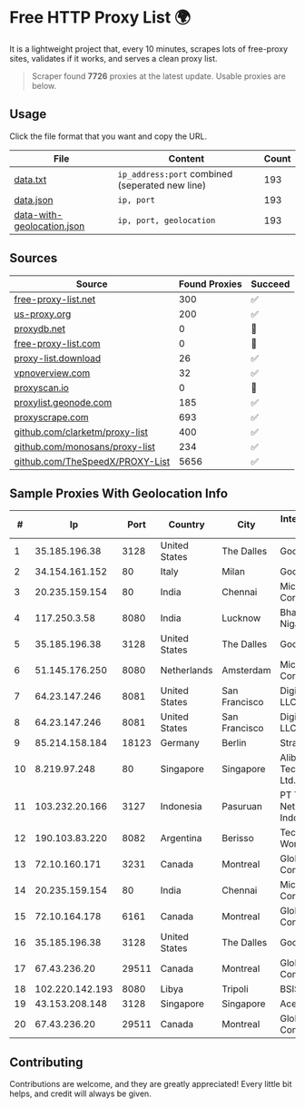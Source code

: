 
# Free HTTP Proxy List 🌍

It is a lightweight project that, every 10 minutes, scrapes lots of free-proxy sites, validates if it works, and serves a clean proxy list.


> Scraper found **7726** proxies at the latest update. Usable proxies are below.

## Usage

Click the file format that you want and copy the URL.


|File|Content|Count|
|----|-------|-----|
|[data.txt](https://raw.githubusercontent.com/themiralay/Proxy-List-World/master/data.txt)|`ip_address:port` combined (seperated new line)|193|
|[data.json](https://raw.githubusercontent.com/themiralay/Proxy-List-World/master/data.json)|`ip, port`|193|
|[data-with-geolocation.json](https://raw.githubusercontent.com/themiralay/Proxy-List-World/master/data-with-geolocation.json)|`ip, port, geolocation`|193|

## Sources

|Source|Found Proxies|Succeed|
|------|-------------|-------|
|[free-proxy-list.net](https://free-proxy-list.net)|300|✅|
|[us-proxy.org](https://www.us-proxy.org)|200|✅|
|[proxydb.net](http://proxydb.net)|0|🚫|
|[free-proxy-list.com](https://free-proxy-list.com/?page=&port=&type%5B%5D=http&type%5B%5D=https&up_time=0&search=Search)|0|🚫|
|[proxy-list.download](https://www.proxy-list.download/HTTP)|26|✅|
|[vpnoverview.com](https://vpnoverview.com/privacy/anonymous-browsing/free-proxy-servers)|32|✅|
|[proxyscan.io](https://www.proxyscan.io)|0|🚫|
|[proxylist.geonode.com](https://proxylist.geonode.com/api/proxy-list?limit=300&page=1&sort_by=lastChecked&sort_type=desc&protocols=http,https)|185|✅|
|[proxyscrape.com](https://api.proxyscrape.com/v2/?request=displayproxies&protocol=http&timeout=10000&country=all&ssl=all&anonymity=all)|693|✅|
|[github.com/clarketm/proxy-list](https://raw.githubusercontent.com/clarketm/proxy-list/master/proxy-list-raw.txt)|400|✅|
|[github.com/monosans/proxy-list](https://raw.githubusercontent.com/monosans/proxy-list/main/proxies/http.txt)|234|✅|
|[github.com/TheSpeedX/PROXY-List](https://raw.githubusercontent.com/TheSpeedX/PROXY-List/master/http.txt)|5656|✅|


## Sample Proxies With Geolocation Info

|#|Ip|Port|Country|City|Internet Service Provider|
|-|--|----|-------|----|-------------------------|
|1|35.185.196.38|3128|United States|The Dalles|Google LLC|
|2|34.154.161.152|80|Italy|Milan|Google LLC|
|3|20.235.159.154|80|India|Chennai|Microsoft Corporation|
|4|117.250.3.58|8080|India|Lucknow|Bharat Sanchar Nigam Ltd|
|5|35.185.196.38|3128|United States|The Dalles|Google LLC|
|6|51.145.176.250|8080|Netherlands|Amsterdam|Microsoft Corporation|
|7|64.23.147.246|8081|United States|San Francisco|DigitalOcean, LLC|
|8|64.23.147.246|8081|United States|San Francisco|DigitalOcean, LLC|
|9|85.214.158.184|18123|Germany|Berlin|Strato AG|
|10|8.219.97.248|80|Singapore|Singapore|Alibaba (US) Technology Co., Ltd.|
|11|103.232.20.166|3127|Indonesia|Pasuruan|PT Terabyte Network Indonesia|
|12|190.103.83.220|8082|Argentina|Berisso|Tecnologia WorkOut S.A.|
|13|72.10.160.171|3231|Canada|Montreal|GloboTech Communications|
|14|20.235.159.154|80|India|Chennai|Microsoft Corporation|
|15|72.10.164.178|6161|Canada|Montreal|GloboTech Communications|
|16|35.185.196.38|3128|United States|The Dalles|Google LLC|
|17|67.43.236.20|29511|Canada|Montreal|GloboTech Communications|
|18|102.220.142.193|8080|Libya|Tripoli|BSISP Network|
|19|43.153.208.148|3128|Singapore|Singapore|Aceville Pte.ltd|
|20|67.43.236.20|29511|Canada|Montreal|GloboTech Communications|



## Contributing

Contributions are welcome, and they are greatly appreciated! Every
little bit helps, and credit will always be given.

